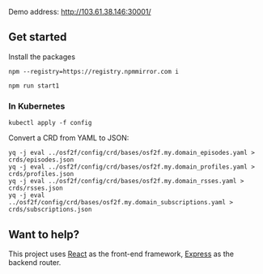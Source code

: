 
Demo address: http://103.61.38.146:30001/

## Get started

Install the packages
```shell
npm --registry=https://registry.npmmirror.com i
```

```shell
npm run start1
```

### In Kubernetes

```shell
kubectl apply -f config
```

Convert a CRD from YAML to JSON:
```shell
yq -j eval ../osf2f/config/crd/bases/osf2f.my.domain_episodes.yaml > crds/episodes.json
yq -j eval ../osf2f/config/crd/bases/osf2f.my.domain_profiles.yaml > crds/profiles.json
yq -j eval ../osf2f/config/crd/bases/osf2f.my.domain_rsses.yaml > crds/rsses.json
yq -j eval ../osf2f/config/crd/bases/osf2f.my.domain_subscriptions.yaml > crds/subscriptions.json
```

## Want to help?

This project uses [React](https://reactjs.org/) as the front-end framework, [Express](https://expressjs.com/) as the backend router.
